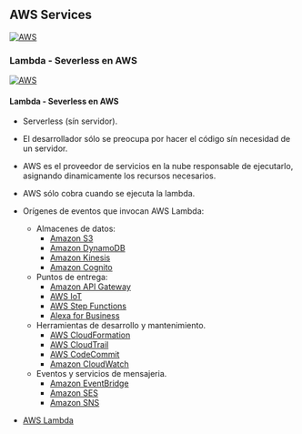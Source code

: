 ## AWS Services
[![AWS](https://img.shields.io/badge/AWS_Services-ff9900?style=for-the-badge&logo=amazon&logoColor=white&labelColor=101010)](https://github.com/Alberto-mt/AWS/blob/main/AWS%20Services/AWS_Services.md)

### Lambda - Severless en AWS
[![AWS](https://img.shields.io/badge/Lambda-c044b8?style=for-the-badge&logo=amazon&logoColor=white&labelColor=101010)](https://github.com/Alberto-mt/AWS/blob/main/AWS%20Services/Categorias/Lambda.md)

#### Lambda - Severless en AWS
- Serverless (sín servidor).
- El desarrollador sólo se preocupa por hacer el código sín necesidad de un servidor.
- AWS es el proveedor de servicios en la nube responsable de ejecutarlo, 
asignando dinamicamente los recursos necesarios.
- AWS sólo cobra cuando se ejecuta la lambda.
- Orígenes de eventos que invocan AWS Lambda:
	- Almacenes de datos:
		- [Amazon S3](https://aws.amazon.com/es/s3/)
		- [Amazon DynamoDB](https://aws.amazon.com/es/dynamodb/)
		- [Amazon Kinesis](https://aws.amazon.com/es/kinesis/)
		- [Amazon Cognito](https://aws.amazon.com/es/cognito/)
	- Puntos de entrega:
		- [Amazon API Gateway](https://aws.amazon.com/es/api-gateway/)
		- [AWS IoT](https://aws.amazon.com/es/iot/)
		- [AWS Step Functions](https://aws.amazon.com/es/step-functions/)
		- [Alexa for Business](https://aws.amazon.com/es/alexaforbusiness/)
	- Herramientas de desarrollo y mantenimiento.
		- [AWS CloudFormation](https://aws.amazon.com/es/cloudformation/)
		- [AWS CloudTrail](https://aws.amazon.com/es/cloudtrail/)
		- [AWS CodeCommit](https://aws.amazon.com/es/codecommit/)
		- [Amazon CloudWatch](https://aws.amazon.com/es/cloudwatch/)
	- Eventos y servicios de mensajeria.
		- [Amazon EventBridge](https://aws.amazon.com/es/eventbridge/)
		- [Amazon SES](https://aws.amazon.com/es/ses/)
		- [Amazon SNS](https://aws.amazon.com/es/sns/)

- [AWS Lambda](https://aws.amazon.com/es/lambda/)
